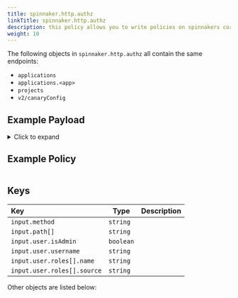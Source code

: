 ```yaml
---
title: spinnaker.http.authz
linkTitle: spinnaker.http.authz
description: this policy allows you to write policies on spinnakers core APIs. This allows restricting many actions from the UI, or from custom API clients. Many paths in here have dedicated packages weritten for them, and in such cases it is reccomended to write your package against the dedicated package rather than spinnaker.http.authz. spinnaker.http.authz is available because it grants the ability to write policy on almost any UI event within spinnaker.
weight: 10
---
```


The following objects in `spinnaker.http.authz` all contain the same endpoints:

 - `applications`
 - `applications.<app>`
 - `projects`
 - `v2/canaryConfig`

## Example Payload

<details><summary>Click to expand</summary>

```json
{
  "input": {
    "method": "GET",
    "path": [
      "applications"
    ],
    "user": {
      "isAdmin": false,
      "roles": [
        {
          "name": "armory-io",
          "source": "GITHUB_TEAMS"
        },
        {
          "name": "productmanagers",
          "source": "GITHUB_TEAMS"
        }
      ],
      "username": "myUserName"
    }
  }
}
```
</details>

## Example Policy

```rego

```

 ## Keys

| Key                         | Type      | Description |
| :-------------------------- | --------- | ----------- |
| `input.method`              | `string`  |             |
| `input.path[]`              | `string`  |             |
| `input.user.isAdmin`        | `boolean` |             |
| `input.user.username`       | `string`  |             |
| `input.user.roles[].name`   | `string`  |             |
| `input.user.roles[].source` | `string`  |             |

Other objects are listed below:
